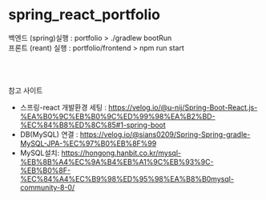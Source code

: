 # spring_react_portfolio

백엔드 (spring)실행 : portfolio > ./gradlew bootRun <br>
프론트 (reant) 실행 : portfolio/frontend > npm run start <br>

<br><br><br>
참고 사이트<br> 
 - 스프링-react 개발환경 세팅 : https://velog.io/@u-nij/Spring-Boot-React.js-%EA%B0%9C%EB%B0%9C%ED%99%98%EA%B2%BD-%EC%84%B8%ED%8C%85#1-spring-boot
 - DB(MySQL) 연결 : https://velog.io/@sians0209/Spring-Spring-gradle-MySQL-JPA-%EC%97%B0%EB%8F%99
 - MySQL설치: https://hongong.hanbit.co.kr/mysql-%EB%8B%A4%EC%9A%B4%EB%A1%9C%EB%93%9C-%EB%B0%8F-%EC%84%A4%EC%B9%98%ED%95%98%EA%B8%B0mysql-community-8-0/

